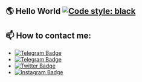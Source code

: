 ## 🌎 Hello World [![Code style: black](https://img.shields.io/badge/code%20style-black-000000.svg)](https://t.me/OFFpoliceChannel)

## 📫 How to contact me:
- [![Telegram Badge](https://img.shields.io/badge/Telegram_Contact-blue?style=flat&logo=telegram&logoColor=white)](https://t.me/OFFpolice)
- [![Telegram Badge](https://img.shields.io/badge/Telegram_Channel-blue?style=flat&logo=telegram&logoColor=white)](ttps://t.me/OFFpoliceChannel)
- [![Twitter Badge](https://img.shields.io/twitter/follow/:OFFpolice2077)](https://x.com/OFFpolice2077)
- [![Instagram Badge](https://img.shields.io/badge/-Instagram-E4405F?style=flat&logo=instagram&logoColor=white)](https://www.instagram.com/offpolice2077)
